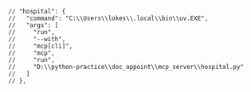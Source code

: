     // "hospital": {
    //   "command": "C:\\Users\\lokes\\.local\\bin\\uv.EXE",
    //   "args": [
    //     "run",
    //     "--with",
    //     "mcp[cli]",
    //     "mcp",
    //     "run",
    //     "D:\\python-practice\\doc_appoint\\mcp_server\\hospital.py"
    //   ]
    // },